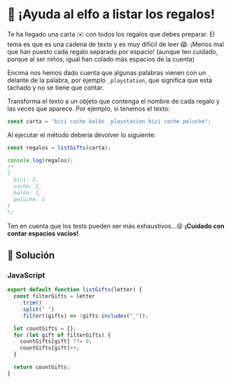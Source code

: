 # 🎅 ¡Ayuda al elfo a listar los regalos!

Te ha llegado una carta ✉️ con todos los regalos que debes preparar. El tema es que es una cadena de texto y es muy difícil de leer 😱. ¡Menos mal que han puesto cada regalo separado por espacio! (aunque ten cuidado, porque al ser niños, igual han colado más espacios de la cuenta)

Encima nos hemos dado cuenta que algunas palabras vienen con un `_` delante de la palabra, por ejemplo `_playstation`, que significa que está tachado y no se tiene que contar.

Transforma el texto a un objeto que contenga el nombre de cada regalo y las veces que aparece. Por ejemplo, si tenemos el texto:

```javascript
const carta = "bici coche balón _playstation bici coche peluche";
```

Al ejecutar el método debería devolver lo siguiente:

```javascript
const regalos = listGifts(carta);

console.log(regalos);
/*
{
  bici: 2,
  coche: 2,
  balón: 1,
  peluche: 1
}
*/
```

Ten en cuenta que los tests pueden ser más exhaustivos...😝 **¡Cuidado con contar espacios vacíos!**

## 👾 Solución

### JavaScript

```javascript
export default function listGifts(letter) {
  const filterGifts = letter
    .trim()
    .split(" ")
    .filter((gifts) => !gifts.includes("_"));

  let countGifts = {};
  for (let gift of filterGifts) {
    countGifts[gift] ??= 0;
    countGifts[gift]++;
  }

  return countGifts;
}
```
